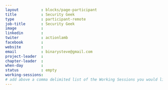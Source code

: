 ```yaml
---
layout          : blocks/page-participant
title           : Security Geek
type            : participant-remote
job-title       : Security Geek
image           :
linkedin        :
twiter          : actionlamb
facebook        :
website         :
email           : binarysteve@gmail.com
project-leader  :
chapter-leader  :
when-day        :
status          : empty
working-sessions:
# add above a comma delimited list of the Working Sessions you would like to attend (use the session's title)
---
```


<!-- put more details about participant here -->
